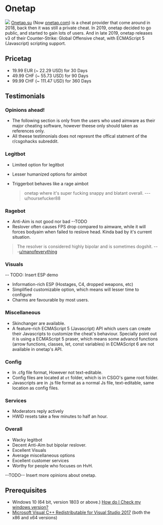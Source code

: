 # Onetap

![](https://i.imgur.com/GD0RZmF.jpg) [Onetap.su](https://onetap.su/) \(Now [onetap.com](https://onetap.com/)\) is a cheat provider that come around in 2018, back then it was still a private cheat. In 2019, onetap decided to go public, and started to gain lots of users. And in late 2019, onetap releases v3 of their Counter-Strike: Global Offensive cheat, with ECMAScript 5 \(Javascript\) scripting support.

## Pricetag

* 19.99 EUR \(~ 22.29 USD\) for 30 Days
* 49.99 CHF \(~ 55.73 USD\) for 90 Days
* 99.99 CHF \(~ 111.47 USD\) for 360 Days

## Testimonials

### Opinions ahead!

* The following section is only from the users who used aimware as their major cheating software, however theese only should taken as references only.
* All theese testimonials does not represnt the offical statment of the r/csgohacks subreddit.

### Legitbot

* Limited option for legitbot
* Lesser humanized options for aimbot
* Triggerbot behaves like a rage aimbot

  > onetap where it's super fucking snappy and blatant overall. ---u/hoursefucker88

### Ragebot

* Anti-Aim is not good nor bad --TODO
* Reslover often causes FPS drop compared to aimware, while it will forces bodyaim when failed to reslove head. Kinda bad by it's current situation.

> The resolver is considered highly bipolar and is sometimes dogshit. ---[u/manofeverything](https://www.reddit.com/r/Csgohacks/comments/farrad/i_need_your_feedback/fj03tnh?utm_source=share&utm_medium=web2x)

### Visuals

-- TODO: Insert ESP demo

* Information-rich ESP \(Hostages, C4, dropped weapons, etc\)
* Simplified customizable option, which means will lesser time to configure
* Charms are favourable by most users.

### Miscellaneous

* Skinchanger are available. 
* A feature-rich ECMAScript 5 \(Javascript\) API which users can create their Javascripts to customize the cheat's behaviour. Specially point out it is using a ECMAScript 5 praser, which means some advancd functions \(arrow functions, classes, let, const variables\) in ECMAScript 6 are not available in onetap's API.

### Config

* In .cfg file format, However not text-editable.
* Config files are located at `ot` folder, which is in CSGO's game root folder.
* Javascripts are in .js file format as a normal Js file, text-editable, same location as config files.

### Services

* Moderators reply actively
* HWID resets take a few minutes to half an hour.

### Overall

* Wacky legitbot
* Decent Anti-Aim but bipolar reslover.
* Excellent Visuals
* Average miscellaneous options
* Excellent customer services
* Worthy for people who focuses on HvH.

--TODO-- Insert more opinions about onetap.

## Prerequisites

* Windows 10 \(64 bit, version 1803 or above.\) [How do I Check my windows version?](https://support.microsoft.com/en-us/help/13443/windows-which-version-am-i-running)
* [Microsoft Visual C++ Redistributable for Visual Studio 2017](https://support.microsoft.com/en-us/help/2977003/the-latest-supported-visual-c-downloads) \(both the x86 and x64 versions\)

